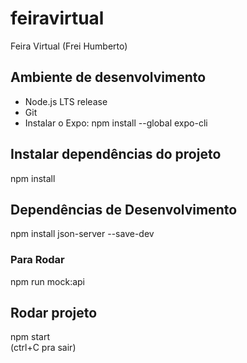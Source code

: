 # feiravirtual
Feira Virtual (Frei Humberto)

## Ambiente de desenvolvimento
* Node.js LTS release
* Git
* Instalar o Expo:
npm install --global expo-cli  

## Instalar dependências do projeto
npm install  

## Dependências de Desenvolvimento
npm install json-server --save-dev

### Para Rodar 
npm run mock:api

## Rodar projeto
npm start  
(ctrl+C pra sair)